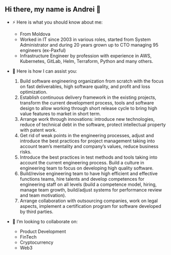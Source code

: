 ## Hi there, my name is Andrei 👋

- ⚡ Here is what you should know about me:

  - From Moldova
  - Worked in IT since 2003 in various roles, started from System Administrator and during 20 years grown up to CTO managing 95 engineers (ex-Paxful)
  - Infrastructure Engineer by profession with experience in AWS, Kubernetes, GitLab, Helm, Terraform, Python and many others.

- 🤔 Here is how I can assist you:

  1. Build software engineering organization from scratch with the focus on fast deliverables, high software quality, and profit and loss optimization.
  1. Establish continuous delivery framework in the existing projects, transform the current development process, tools and software design to allow working through short release cycle to bring high value features to market in short term.
  1. Arrange work through innovations: introduce new technologies, reduce of technical debt in the software, protect intellectual property with patent work.
  1. Get rid of weak points in the engineering processes, adjust and introduce the best practices for project management taking into account team’s mentality and company’s values, reduce business risks.
  1. Introduce the best practices in test methods and tools taking into account the current engineering process. Build a culture in engineering team to focus on developing high quality software.
  1. Build/revise engineering team to have high efficient and effective functions teams, hire talents and develop competences for engineering staff on all levels (build a competence model, hiring, manage team growth, build/adjust systems for performance review and team motivation).
  1. Arrange collaboration with outsourcing companies, work on legal aspects, implement a certification program for software developed by third parties.

- 👯 I’m looking to collaborate on:
  - Product Development
  - FinTech
  - Cryptocurrency
  - Web3
